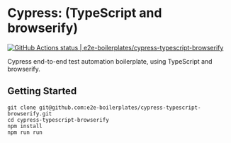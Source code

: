 # Cypress: (TypeScript and browserify)

[![GitHub Actions status | e2e-boilerplates/cypress-typescript-browserify](https://github.com/e2e-boilerplates/cypress-typescript-browserify/workflows/cypress-typescript-browserify/badge.svg)](https://github.com/e2e-boilerplates/cypress-typescript-browserify/actions?workflow=cypress-typescript-browserify)

Cypress end-to-end test automation boilerplate, using TypeScript and browserify.

## Getting Started

    git clone git@github.com:e2e-boilerplates/cypress-typescript-browserify.git
    cd cypress-typescript-browserify
    npm install
    npm run run
